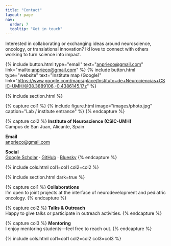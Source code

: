 ```yaml
---
title: "Contact"
layout: page
nav:
  order: 7
  tooltip: "Get in touch"
---
```


Interested in collaborating or exchanging ideas around neuroscience, oncology, or translational innovation?
I’d love to connect with others working to turn science into impact.

{% include button.html type="email" text="anprieco@gmail.com" link="mailto:anprieco@gmail.com" %}
{% include button.html type="website" text="Institute map (Google)" link="https://www.google.com/maps/place/Instituto+de+Neurociencias+CSIC-UMH/@38.3889106,-0.4386145,17z" %}

{% include section.html %}

{% capture col1 %}
{% include figure.html image="images/photo.jpg" caption="Lab / institute entrance" %}
{% endcapture %}

{% capture col2 %}
**Institute of Neuroscience (CSIC-UMH)**  
Campus de San Juan, Alicante, Spain

**Email**  
[anprieco@gmail.com](mailto:anprieco@gmail.com)

**Social**  
[Google Scholar](https://scholar.google.com/citations?user=8HR8AqkAAAAJ&hl=es) ·
[GitHub](https://github.com/anprieco) ·
[Bluesky](https://bsky.app/profile/annaprico.bsky.social)
{% endcapture %}

{% include cols.html col1=col1 col2=col2 %}

{% include section.html dark=true %}

{% capture col1 %}
**Collaborations**  
I’m open to joint projects at the interface of neurodevelopment and pediatric oncology.
{% endcapture %}

{% capture col2 %}
**Talks & Outreach**  
Happy to give talks or participate in outreach activities.
{% endcapture %}

{% capture col3 %}
**Mentoring**  
I enjoy mentoring students—feel free to reach out.
{% endcapture %}

{% include cols.html col1=col1 col2=col2 col3=col3 %}
